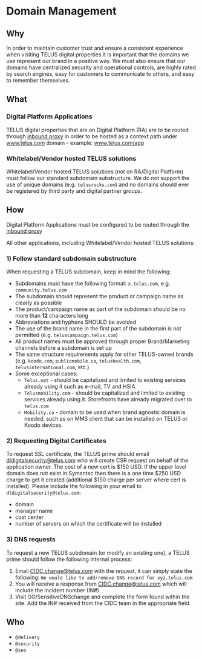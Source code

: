 # Domain Management

## Why

In order to maintain customer trust and ensure a consistent experience when visiting TELUS digital properties it is important that the domains we use represent our brand in a positive way. We must also ensure that our domains have centralized security and operational controls, are highly rated by search engines, easy for customers to communicate to others, and easy to remember themselves.

## What

### Digital Platform Applications

TELUS digital properties that are on Digital Platform (RA) are to be routed through [inbound proxy](https://github.com/telusdigital/reference-architecture/blob/master/delivery/inbound-proxies.md) in order to be hosted as a context path under www.telus.com domain - example: www.telus.com/app

### Whitelabel/Vendor hosted TELUS solutions

Whitelabel/Vendor hosted TELUS solutions (not on RA/Digital Platform) must follow our standard subdomain substructure. We do not support the use of unique domains (e.g. `telusrocks.com`) and no domains should ever be registered by third party and digital partner groups.

## How

Digital Platform Applications must be configured to be routed through the [inbound proxy](https://github.com/telusdigital/reference-architecture/blob/master/delivery/inbound-proxies.md)<br>

All other applications, including Whitelabel/Vendor hosted TELUS solutions:

### 1) Follow standard subdomain substructure

When requesting a TELUS subdomain, keep in mind the following:

- Subdomains must have the following format: `x.telus.com`, e.g. `community.telus.com`
- The subdomain should represent the product or campaign name as clearly as possible
- The product/campaign name as part of the subdomain should be no more than **12** characters long
- Abbreviations and hyphens SHOULD be avoided
- The use of the brand name in the first part of the subdomain is not permitted (e.g. `teluscampaign.telus.com`)
- All product names must be approved through proper Brand/Marketing channels before a subdomain is set up
- The same structure requirements apply for other TELUS-owned brands (e.g. `koodo.com`, `publicmobile.ca`, `telushealth.com`, `telusinternational.com`, etc.)
- Some exceptional cases:
  - `Telus.net` - should be capitalized and limited to existing services already using it such as e-mail, TV and HSIA 
  - `Telusmobility.com` - should be capitalized and limited to existing services already using it. Storefronts have already migrated over to `telus.com`     	
  - `Mobility.ca` - domain to be used when brand agnostic domain is needed, such as on MMS client that can be installed on TELUS or Koodo devices.

### 2) Requesting Digital Certificates

To request SSL certificate, the TELUS prime should email dldigitalsecurity@telus.com who will create CSR request on behalf of the application owner. The cost of a new cert is $150 USD. If the upper level domain does not exist in Symantec then there is a one time $250 USD charge to get it created (additional $150 charge per server where cert is installed).
Please include the following in your email to `dldigitalsecurity@telus.com`:

- domain
- manager name
- cost center
- number of servers on which the certificate will be installed

### 3) DNS requests

To request a new TELUS subdomain (or modify an existing one), a TELUS prime should follow the following internal process:
1. Email CIDC.change@telus.com with the request, it can simply state the following: `We would like to add/remove DNS record for xyz.telus.com`
2. You will receive a response from CIDC.change@telus.com which will include the incident number (IN#).
3. Visit GO/SensitiveDNSchange and complete the form found within the site. Add the IN# received from the CIDC team in the appropriate field.

## Who

- `@delivery`
- `@security`
- `@seo`
